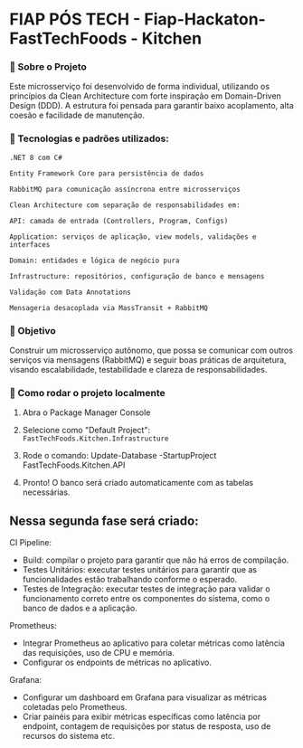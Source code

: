 # FIAP PÓS TECH - Fiap-Hackaton-FastTechFoods - Kitchen

### 🧠 Sobre o Projeto
Este microsserviço foi desenvolvido de forma individual, utilizando os princípios da Clean Architecture com forte inspiração em Domain-Driven Design (DDD).
A estrutura foi pensada para garantir baixo acoplamento, alta coesão e facilidade de manutenção.

### 🔧 Tecnologias e padrões utilizados:
	.NET 8 com C#

	Entity Framework Core para persistência de dados

	RabbitMQ para comunicação assíncrona entre microsserviços

	Clean Architecture com separação de responsabilidades em:

	API: camada de entrada (Controllers, Program, Configs)

	Application: serviços de aplicação, view models, validações e interfaces

	Domain: entidades e lógica de negócio pura

	Infrastructure: repositórios, configuração de banco e mensagens

	Validação com Data Annotations

	Mensageria desacoplada via MassTransit + RabbitMQ

### 🎯 Objetivo
Construir um microsserviço autônomo, que possa se comunicar com outros serviços via mensagens (RabbitMQ) e seguir boas práticas de arquitetura, visando escalabilidade, testabilidade e clareza de responsabilidades.

### 🔧 Como rodar o projeto localmente

1. Abra o Package Manager Console
2. Selecione como "Default Project": `FastTechFoods.Kitchen.Infrastructure`
3. Rode o comando:
	Update-Database -StartupProject FastTechFoods.Kitchen.API
	
4. Pronto! O banco será criado automaticamente com as tabelas necessárias.

## Nessa segunda fase será criado:

CI Pipeline:

- Build: compilar o projeto para garantir que não há erros de compilação.
- Testes Unitários: executar testes unitários para garantir que as 
funcionalidades estão trabalhando conforme o esperado.
- Testes de Integração: executar testes de integração para validar o 
funcionamento correto entre os componentes do sistema, como o banco 
de dados e a aplicação.

Prometheus:
- Integrar Prometheus ao aplicativo para coletar métricas como latência das 
requisições, uso de CPU e memória.
- Configurar os endpoints de métricas no aplicativo.

Grafana:
- Configurar um dashboard em Grafana para visualizar as métricas 
coletadas pelo Prometheus.
- Criar painéis para exibir métricas específicas como latência por endpoint, 
contagem de requisições por status de resposta, uso de recursos do 
sistema etc.
